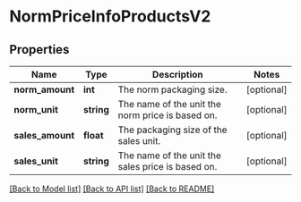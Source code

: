 # NormPriceInfoProductsV2

## Properties
Name | Type | Description | Notes
------------ | ------------- | ------------- | -------------
**norm_amount** | **int** | The norm packaging size. | [optional] 
**norm_unit** | **string** | The name of the unit the norm price is based on. | [optional] 
**sales_amount** | **float** | The packaging size of the sales unit. | [optional] 
**sales_unit** | **string** | The name of the unit the sales price is based on. | [optional] 

[[Back to Model list]](../../README.md#documentation-for-models) [[Back to API list]](../../README.md#documentation-for-api-endpoints) [[Back to README]](../../README.md)

